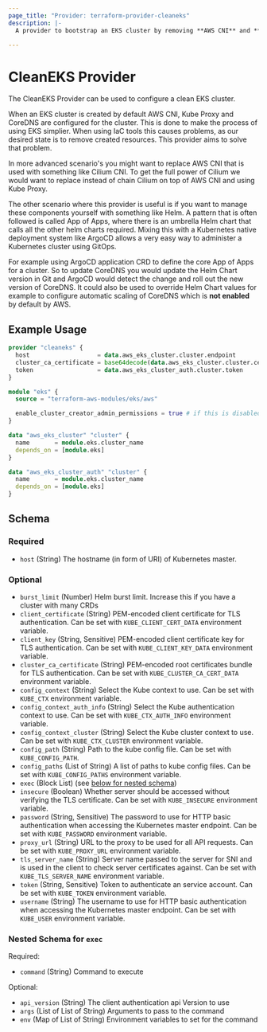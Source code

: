 ```yaml
---
page_title: "Provider: terraform-provider-cleaneks"
description: |-
  A provider to bootstrap an EKS cluster by removing **AWS CNI** and **Kube-Proxy**. It will also add the required annotations and labels to import `CoreDNS` into Helm. It will also drop managed by AWS labels from CoreDNS deployment and service.

---
```


# CleanEKS Provider

The CleanEKS Provider can be used to configure a clean EKS cluster.

When an EKS cluster is created by default AWS CNI, Kube Proxy and CoreDNS are configured for the cluster. This is
done to make the process of using EKS simplier. When using IaC tools this causes problems, as our desired state is
to remove created resources. This provider aims to solve that problem.

In more advanced scenario's you might want to replace AWS CNI that is used with something like Cilium CNI. To get
the full power of Cilium we would want to replace instead of chain Cilium on top of AWS CNI and using Kube Proxy.

The other scenario where this provider is useful is if you want to manage these components yourself with something
like Helm. A pattern that is often followed is called App of Apps, where there is an umbrella Helm chart that calls
all the other helm charts required. Mixing this with a Kubernetes native deployment system like ArgoCD allows a
very easy way to administer a Kubernetes cluster using GitOps.

For example using ArgoCD application CRD to define the core App of Apps for a cluster. So to update CoreDNS you
would update the Helm Chart version in Git and ArgoCD would detect the change and roll out the new version of
CoreDNS. It could also be used to override Helm Chart values for example to configure automatic scaling of CoreDNS
which is **not enabled** by default by AWS.

## Example Usage

```terraform
provider "cleaneks" {
  host                   = data.aws_eks_cluster.cluster.endpoint
  cluster_ca_certificate = base64decode(data.aws_eks_cluster.cluster.certificate_authority[0].data)
  token                  = data.aws_eks_cluster_auth.cluster.token
}

module "eks" {
  source = "terraform-aws-modules/eks/aws"

  enable_cluster_creator_admin_permissions = true # if this is disabled then the deployment user cannot work inside kubernetes cluster
}

data "aws_eks_cluster" "cluster" {
  name       = module.eks.cluster_name
  depends_on = [module.eks]
}

data "aws_eks_cluster_auth" "cluster" {
  name       = module.eks.cluster_name
  depends_on = [module.eks]
}
```

<!-- schema generated by tfplugindocs -->
## Schema

### Required

- `host` (String) The hostname (in form of URI) of Kubernetes master.

### Optional

- `burst_limit` (Number) Helm burst limit. Increase this if you have a cluster with many CRDs
- `client_certificate` (String) PEM-encoded client certificate for TLS authentication. Can be set with `KUBE_CLIENT_CERT_DATA` environment variable.
- `client_key` (String, Sensitive) PEM-encoded client certificate key for TLS authentication. Can be set with `KUBE_CLIENT_KEY_DATA` environment variable.
- `cluster_ca_certificate` (String) PEM-encoded root certificates bundle for TLS authentication. Can be set with `KUBE_CLUSTER_CA_CERT_DATA` environment variable.
- `config_context` (String) Select the Kube context to use. Can be set with `KUBE_CTX` environment variable.
- `config_context_auth_info` (String) Select the Kube authentication context to use. Can be set with `KUBE_CTX_AUTH_INFO` environment variable.
- `config_context_cluster` (String) Select the Kube cluster context to use. Can be set with `KUBE_CTX_CLUSTER` environment variable.
- `config_path` (String) Path to the kube config file. Can be set with `KUBE_CONFIG_PATH`.
- `config_paths` (List of String) A list of paths to kube config files. Can be set with `KUBE_CONFIG_PATHS` environment variable.
- `exec` (Block List) (see [below for nested schema](#nestedblock--exec))
- `insecure` (Boolean) Whether server should be accessed without verifying the TLS certificate. Can be set with `KUBE_INSECURE` environment variable.
- `password` (String, Sensitive) The password to use for HTTP basic authentication when accessing the Kubernetes master endpoint. Can be set with `KUBE_PASSWORD` environment variable.
- `proxy_url` (String) URL to the proxy to be used for all API requests. Can be set with `KUBE_PROXY_URL` environment variable.
- `tls_server_name` (String) Server name passed to the server for SNI and is used in the client to check server certificates against. Can be set with `KUBE_TLS_SERVER_NAME` environment variable.
- `token` (String, Sensitive) Token to authenticate an service account. Can be set with `KUBE_TOKEN` environment variable.
- `username` (String) The username to use for HTTP basic authentication when accessing the Kubernetes master endpoint. Can be set with `KUBE_USER` environment variable.

<a id="nestedblock--exec"></a>
### Nested Schema for `exec`

Required:

- `command` (String) Command to execute

Optional:

- `api_version` (String) The client authentication api Version to use
- `args` (List of List of String) Arguments to pass to the command
- `env` (Map of List of String) Environment variables to set for the command
